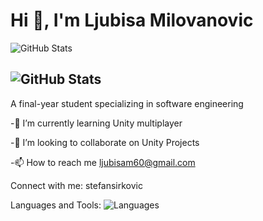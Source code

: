 # Hi 👋, I'm Ljubisa Milovanovic

![GitHub Stats](https://github-readme-stats.vercel.app/api?username=Ljubisa-Milovanovic&show_icons=true&theme=dark&count_private=true)

![GitHub Stats](https://github-readme-stats.vercel.app/api?username=Ljubisa-Milovanovic)
---

A final-year student specializing in software engineering

-🌱 I’m currently learning Unity multiplayer

-👯 I’m looking to collaborate on Unity Projects

-📫 How to reach me ljubisam60@gmail.com

Connect with me:
stefansirkovic

Languages and Tools:
![Languages](https://skillicons.dev/icons?i=github,python,cs,unity,js,html,css,php,c)
